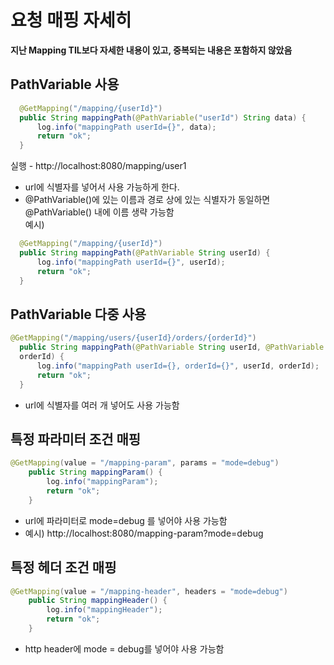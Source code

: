 # 요청 매핑 자세히
<b>지난 Mapping TIL보다 자세한 내용이 있고, 중복되는 내용은 포함하지 않았음</b>  

## PathVariable 사용
```java
  @GetMapping("/mapping/{userId}")
  public String mappingPath(@PathVariable("userId") String data) {
      log.info("mappingPath userId={}", data);
      return "ok";
  }
```
실행 - http://localhost:8080/mapping/user1  
* url에 식별자를 넣어서 사용 가능하게 한다.
* @PathVariable()에 있는 이름과 경로 상에 있는 식별자가 동일하면  @PathVariable() 내에 이름 생략 가능함  
예시)
```java
  @GetMapping("/mapping/{userId}")
  public String mappingPath(@PathVariable String userId) {
      log.info("mappingPath userId={}", userId);
      return "ok";
  }
```

## PathVariable 다중 사용
```java
@GetMapping("/mapping/users/{userId}/orders/{orderId}")
  public String mappingPath(@PathVariable String userId, @PathVariable Long
  orderId) {
      log.info("mappingPath userId={}, orderId={}", userId, orderId);
      return "ok";
  }
```
* url에 식별자를 여러 개 넣어도 사용 가능함

## 특정 파라미터 조건 매핑

```java
@GetMapping(value = "/mapping-param", params = "mode=debug")
    public String mappingParam() {
        log.info("mappingParam");
        return "ok";
    }
```

* url에 파라미터로 mode=debug 를 넣어야 사용 가능함  
* 예시) http://localhost:8080/mapping-param?mode=debug

## 특정 헤더 조건 매핑
```java
@GetMapping(value = "/mapping-header", headers = "mode=debug")
    public String mappingHeader() {
        log.info("mappingHeader");
        return "ok";
    }
```
* http header에 mode = debug를 넣어야 사용 가능함